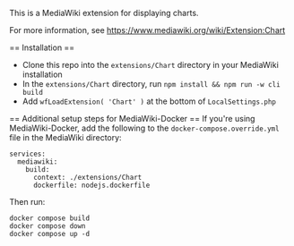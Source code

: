 This is a MediaWiki extension for displaying charts.

For more information, see https://www.mediawiki.org/wiki/Extension:Chart

== Installation ==
- Clone this repo into the `extensions/Chart` directory in your MediaWiki installation
- In the `extensions/Chart` directory, run `npm install && npm run -w cli build`
- Add `wfLoadExtension( 'Chart' )` at the bottom of `LocalSettings.php`

== Additional setup steps for MediaWiki-Docker ==
If you're using MediaWiki-Docker, add the following to the `docker-compose.override.yml` file in the
MediaWiki directory:
```
services:
  mediawiki:
    build:
      context: ./extensions/Chart
      dockerfile: nodejs.dockerfile
```

Then run:
```
docker compose build
docker compose down
docker compose up -d
```
